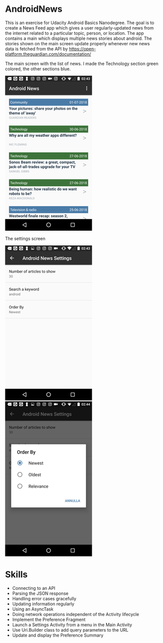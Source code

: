 # AndroidNews

This is an exercise for Udacity Android Basics Nanodegree. The goal is to create a News Feed app which gives a user regularly-updated news from the internet related to a particular topic, person, or location.
The app contains a main which displays multiple news stories about android.
The stories shown on the main screen update properly whenever new news data is fetched from the API by https://open-platform.theguardian.com/documentation/

The main screen with the list of news. I made the Technology section green colored, the other sections blue.

![main screen](https://github.com/Abicetta/AndroidNews/blob/master/app/src/main/res/drawable/a_news_screen4.png)

The settings screen

![settings screen](https://github.com/Abicetta/AndroidNews/blob/master/app/src/main/res/drawable/a_news_screen3.png)  ![settings screen](https://github.com/Abicetta/AndroidNews/blob/master/app/src/main/res/drawable/a_news_screen1.png)

# Skills

- Connecting to an API
- Parsing the JSON response
- Handling error cases gracefully
- Updating information regularly
- Using an AsyncTask
- Doing network operations independent of the Activity lifecycle
- Implement the Preference Fragment
- Launch a Settings Activity from a menu in the Main Activity
- Use Uri.Builder class to add query parameters to the URL
- Update and display the Preference Summary

